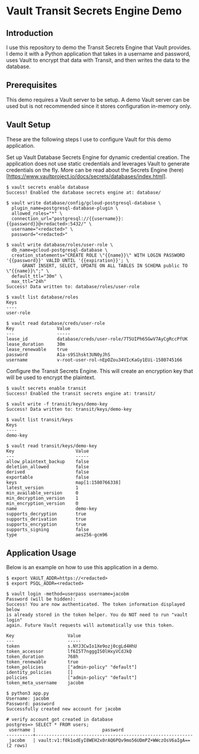 # Vault Transit Secrets Engine Demo

## Introduction
I use this repository to demo the Transit Secrets Engine that Vault provides. I demo it with a Python application that takes in a username and password, uses Vault to encrypt that data with Transit, and then writes the data to the database.

## Prerequisites
This demo requires a Vault server to be setup. A demo Vault server can be used but is not recommended since it stores configuration in-memory only.

## Vault Setup
These are the following steps I use to configure Vault for this demo application.

Set up Vault Database Secrets Engine for dynamic credential creation. The application does not use static credentials and leverages Vault to generate credentials on the fly.
More can be read about the Secrets Engine (here)[https://www.vaultproject.io/docs/secrets/databases/index.html].
```shell
$ vault secrets enable database
Success! Enabled the database secrets engine at: database/

$ vault write database/config/gcloud-postgresql-database \
  plugin_name=postgresql-database-plugin \
  allowed_roles="*" \
  connection_url="postgresql://{{username}}:{{password}}@<redacted>:5432/" \
  username="<redacted>" \
  password="<redacted>"

$ vault write database/roles/user-role \
  db_name=gcloud-postgresql-database \
  creation_statements="CREATE ROLE \"{{name}}\" WITH LOGIN PASSWORD '{{password}}' VALID UNTIL '{{expiration}}'; \
      GRANT INSERT, SELECT, UPDATE ON ALL TABLES IN SCHEMA public TO \"{{name}}\";" \
  default_ttl="30m" \
  max_ttl="24h"
Success! Data written to: database/roles/user-role

$ vault list database/roles
Keys
----
user-role

$ vault read database/creds/user-role
Key                Value
---                -----
lease_id           database/creds/user-role/7T5UIPh65GwV7AyCgRccPfUK
lease_duration     30m
lease_renewable    true
password           A1a-s9S1hskt3UN0yJhS
username           v-root-user-rol-nEpOZou34VIcKaGy1EUi-1580745166
```

Configure the Transit Secrets Engine. This will create an encryption key that will be used to encrypt the plaintext.
```shell
$ vault secrets enable transit 
Success! Enabled the transit secrets engine at: transit/

$ vault write -f transit/keys/demo-key
Success! Data written to: transit/keys/demo-key

$ vault list transit/keys         
Keys
----
demo-key

$ vault read transit/keys/demo-key 
Key                       Value
---                       -----
allow_plaintext_backup    false
deletion_allowed          false
derived                   false
exportable                false
keys                      map[1:1580766338]
latest_version            1
min_available_version     0
min_decryption_version    1
min_encryption_version    0
name                      demo-key
supports_decryption       true
supports_derivation       true
supports_encryption       true
supports_signing          false
type                      aes256-gcm96
```

## Application Usage
Below is an example on how to use this application in a demo.

```shell
$ export VAULT_ADDR=https://<redacted>
$ export PSQL_ADDR=<redacted>

$ vault login -method=userpass username=jacobm
Password (will be hidden): 
Success! You are now authenticated. The token information displayed below
is already stored in the token helper. You do NOT need to run "vault login"
again. Future Vault requests will automatically use this token.

Key                    Value
---                    -----
token                  s.NYJ3CwIo1Xe9ozj0cgLd4HhU
token_accessor         lf6I5T7ngggIS0lHxyVCdJkQ
token_duration         768h
token_renewable        true
token_policies         ["admin-policy" "default"]
identity_policies      []
policies               ["admin-policy" "default"]
token_meta_username    jacobm

$ python3 app.py
Username: jacobm
Password: password
Successfully created new account for jacobm

# verify account got created in database
postgres=> SELECT * FROM users;
 username |                         password                          
----------+-----------------------------------------------------------
 jacobm   | vault:v1:f0k1odEyI8WEH2x0rAQ6PQv9mo56UDmPZ+WWczOsV6aIgA==
(2 rows)
```
